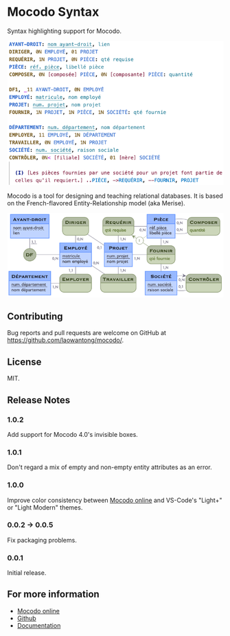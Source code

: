 # Mocodo Syntax

Syntax highlighting support for Mocodo.

![Mocodo text source](doc/syntax_screenshot.png)

Mocodo is a tool for designing and teaching relational databases. It is based on the French-flavored Entity-Relationship model (aka Merise).

![Mocodo text source](doc/readme_1.png)

## Contributing
Bug reports and pull requests are welcome on GitHub at https://github.com/laowantong/mocodo/.

## License
MIT.

## Release Notes

### 1.0.2

Add support for Mocodo 4.0's invisible boxes.

### 1.0.1

Don't regard a mix of empty and non-empty entity attributes as an error.

### 1.0.0

Improve color consistency between [Mocodo online](https://mocodo.net) and VS-Code's "Light+" or "Light Modern" themes.

### 0.0.2 -> 0.0.5

Fix packaging problems.

### 0.0.1

Initial release.

## For more information

* [Mocodo online](https://mocodo.net)
* [Github](https://github.com/laowantong/mocodo/)
* [Documentation](https://rawgit.com/laowantong/mocodo/master/doc/fr_refman.html)
